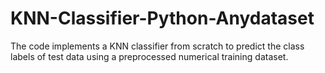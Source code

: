 # KNN-Classifier-Python-Anydataset
The code implements a KNN classifier from scratch to predict the class labels of test data using a preprocessed numerical training dataset. 
